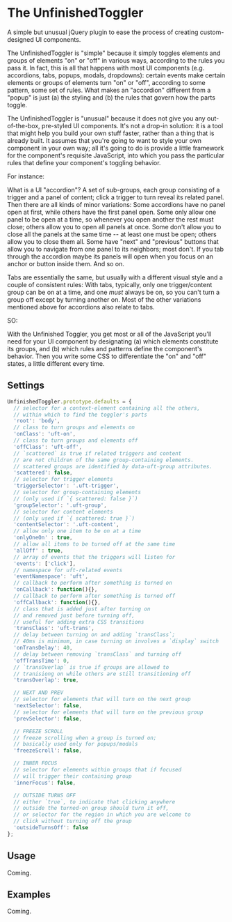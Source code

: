 # The UnfinishedToggler

A simple but unusual jQuery plugin to ease the process of creating custom-designed UI components.

The UnfinishedToggler is "simple" because it simply toggles elements and groups of elements "on" or "off" in various ways, according to the rules you pass it. In fact, this is all that happens with most UI components (e.g. accordions, tabs, popups, modals, dropdowns): certain events make certain elements or groups of elements turn "on" or "off", according to some pattern, some set of rules. What makes an "accordion" different from a "popup" is just (a) the styling and (b) the rules that govern how the parts toggle.

The UnfinishedToggler is "unusual" because it does not give you any out-of-the-box, pre-styled UI components. It's not a drop-in solution: it is a tool that might help you build your own stuff faster, rather than a thing that is already built. It assumes that you're going to want to style your own component in your own way; all it's going to do is provide a little framework for the component's requisite JavaScript, into which you pass the particular rules that define your component's toggling behavior.

For instance:

What is a UI "accordion"? A set of sub-groups, each group consisting of a trigger and a panel of content; click a trigger to turn reveal its related panel. Then there are all kinds of minor variations: Some accordions have no panel open at first, while others have the first panel open. Some only allow one panel to be open at a time, so whenever you open another the rest must close; others allow you to open all panels at once. Some don't allow you to close all the panels at the same time -- at least one must be open; others allow you to close them all. Some have "next" and "previous" buttons that allow you to navigate from one panel to its neighbors; most don't. If you tab through the accordion maybe its panels will open when you focus on an anchor or button inside them. And so on.

Tabs are essentially the same, but usually with a different visual style and  a couple of consistent rules: With tabs, typically, only one trigger/content group can be on at a time, and one *must* always be on, so you can't turn a group off except by turning another on. Most of the other variations mentioned above for accordions also relate to tabs.

SO:

With the Unfinished Toggler, you get most or all of the JavaScript you'll need for your UI component by designating (a) which elements constitute its groups, and (b) which rules and patterns define the component's behavior. Then you write some CSS to differentiate the "on" and "off" states, a little different every time.

## Settings

```js
UnfinishedToggler.prototype.defaults = {
  // selector for a context-element containing all the others,
  // within which to find the toggler's parts
  'root': 'body',
  // class to turn groups and elements on
  'onClass': 'uft-on',
  // class to turn groups and elements off
  'offClass': 'uft-off',
  // `scattered` is true if related triggers and content
  // are not children of the same group-containing elements.
  // scattered groups are identified by data-uft-group attributes.
  'scattered': false,
  // selector for trigger elements
  'triggerSelector': '.uft-trigger',
  // selector for group-containing elements
  // (only used if `{ scattered: false }`)
  'groupSelector': '.uft-group',
  // selector for content elements
  // (only used if `{ scattered: true }`)
  'contentSelector': '.uft-content',
  // allow only one item to be on at a time
  'onlyOneOn' : true,
  // allow all items to be turned off at the same time
  'allOff' : true,
  // array of events that the triggers will listen for
  'events': ['click'],
  // namespace for uft-related events
  'eventNamespace': 'uft',
  // callback to perform after something is turned on
  'onCallback': function(){},
  // callback to perform after something is turned off
  'offCallback': function(){},
  // class that is added just after turning on
  // and removed just before turning off,
  // useful for adding extra CSS transitions
  'transClass': 'uft-trans',
  // delay between turning on and adding `transClass`;
  // 40ms is minimum, in case turning on involves a `display` switch
  'onTransDelay': 40,
  // delay between removing `transClass` and turning off
  'offTransTime': 0,
  // `transOverlap` is true if groups are allowed to
  // tranisiong on while others are still transitioning off
  'transOverlap': true,

  // NEXT AND PREV
  // selector for elements that will turn on the next group
  'nextSelector': false,
  // selector for elements that will turn on the previous group
  'prevSelector': false,

  // FREEZE SCROLL
  // freeze scrolling when a group is turned on;
  // basically used only for popups/modals
  'freezeScroll': false,

  // INNER FOCUS
  // selector for elements within groups that if focused
  // will trigger their containing group
  'innerFocus': false,

  // OUTSIDE TURNS OFF
  // either `true`, to indicate that clicking anywhere
  // outside the turned-on group should turn it off,
  // or selector for the region in which you are welcome to
  // click without turning off the group
  'outsideTurnsOff': false
};
```

## Usage

Coming.

## Examples

Coming.